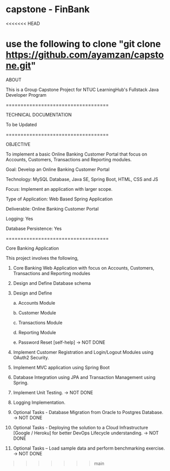 # capstone - FinBank
<<<<<<< HEAD

use the following to clone
"git clone https://github.com/ayamzan/capstone.git"
===================================

ABOUT

This is a Group Capstone Project for NTUC LearningHub's Fullstack Java Developer Program

===================================

TECHNICAL DOCUMENTATION

To be Updated

===================================

OBJECTIVE

To implement a basic Online Banking Customer Portal that focus on Accounts, Customers, Transactions and Reporting modules.

Goal: Develop an Online Banking Customer Portal

Technology: MySQL Database, Java SE, Spring Boot, HTML, CSS and JS

Focus: Implement an application with larger scope.

Type of Application: Web Based Spring Application

Deliverable: Online Banking Customer Portal

Logging: Yes

Database Persistence: Yes

===================================

Core Banking Application

This project involves the following,

1) Core Banking Web Application with focus on Accounts, Customers, Transactions and Reporting modules
2) Design and Define Database schema
3) Design and Define

   a. Accounts Module

   b. Customer Module

   c. Transactions Module

   d. Reporting Module

   e. Password Reset [self-help] -> NOT DONE

5) Implement Customer Registration and Login/Logout Modules using OAuth2 Security.
6) Implement MVC application using Spring Boot
7) Database Integration using JPA and Transaction Management using Spring.
8) Implement Unit Testing. -> NOT DONE
9) Logging Implementation.
10) Optional Tasks - Database Migration from Oracle to Postgres Database. -> NOT DONE
11) Optional Tasks - Deploying the solution to a Cloud Infrastructure [Google / Heroku] for better DevOps Lifecycle understanding. -> NOT DONE
12) Optional Tasks – Load sample data and perform benchmarking exercise. -> NOT DONE

>>>>>>> main
